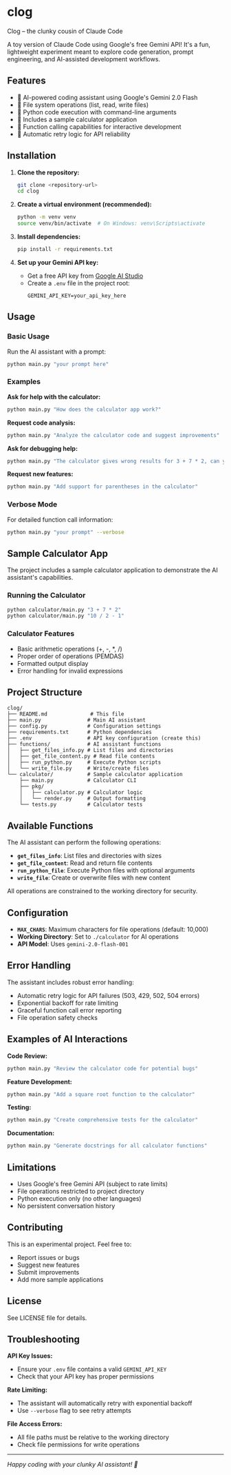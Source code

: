 # clog

Clog – the clunky cousin of Claude Code

A toy version of Claude Code using Google's free Gemini API! It's a fun, lightweight experiment meant to explore code generation, prompt engineering, and AI-assisted development workflows.

## Features

- 🤖 AI-powered coding assistant using Google's Gemini 2.0 Flash
- 📁 File system operations (list, read, write files)
- 🐍 Python code execution with command-line arguments
- 🧮 Includes a sample calculator application
- 🔧 Function calling capabilities for interactive development
- 🔄 Automatic retry logic for API reliability

## Installation

1. **Clone the repository:**
   ```bash
   git clone <repository-url>
   cd clog
   ```

2. **Create a virtual environment (recommended):**
   ```bash
   python -m venv venv
   source venv/bin/activate  # On Windows: venv\Scripts\activate
   ```

3. **Install dependencies:**
   ```bash
   pip install -r requirements.txt
   ```

4. **Set up your Gemini API key:**
   - Get a free API key from [Google AI Studio](https://aistudio.google.com/app/apikey)
   - Create a `.env` file in the project root:
     ```
     GEMINI_API_KEY=your_api_key_here
     ```

## Usage

### Basic Usage

Run the AI assistant with a prompt:

```bash
python main.py "your prompt here"
```

### Examples

**Ask for help with the calculator:**
```bash
python main.py "How does the calculator app work?"
```

**Request code analysis:**
```bash
python main.py "Analyze the calculator code and suggest improvements"
```

**Ask for debugging help:**
```bash
python main.py "The calculator gives wrong results for 3 + 7 * 2, can you fix it?"
```

**Request new features:**
```bash
python main.py "Add support for parentheses in the calculator"
```

### Verbose Mode

For detailed function call information:
```bash
python main.py "your prompt" --verbose
```

## Sample Calculator App

The project includes a sample calculator application to demonstrate the AI assistant's capabilities.

### Running the Calculator

```bash
python calculator/main.py "3 + 7 * 2"
python calculator/main.py "10 / 2 - 1"
```

### Calculator Features

- Basic arithmetic operations (+, -, *, /)
- Proper order of operations (PEMDAS)
- Formatted output display
- Error handling for invalid expressions

## Project Structure

```
clog/
├── README.md              # This file
├── main.py               # Main AI assistant
├── config.py             # Configuration settings
├── requirements.txt      # Python dependencies
├── .env                  # API key configuration (create this)
├── functions/            # AI assistant functions
│   ├── get_files_info.py # List files and directories
│   ├── get_file_content.py # Read file contents
│   ├── run_python.py     # Execute Python scripts
│   └── write_file.py     # Write/create files
└── calculator/           # Sample calculator application
    ├── main.py           # Calculator CLI
    ├── pkg/
    │   ├── calculator.py # Calculator logic
    │   └── render.py     # Output formatting
    └── tests.py          # Calculator tests
```

## Available Functions

The AI assistant can perform the following operations:

- **`get_files_info`**: List files and directories with sizes
- **`get_file_content`**: Read and return file contents
- **`run_python_file`**: Execute Python files with optional arguments
- **`write_file`**: Create or overwrite files with new content

All operations are constrained to the working directory for security.

## Configuration

- **`MAX_CHARS`**: Maximum characters for file operations (default: 10,000)
- **Working Directory**: Set to `./calculator` for AI operations
- **API Model**: Uses `gemini-2.0-flash-001`

## Error Handling

The assistant includes robust error handling:
- Automatic retry logic for API failures (503, 429, 502, 504 errors)
- Exponential backoff for rate limiting
- Graceful function call error reporting
- File operation safety checks

## Examples of AI Interactions

**Code Review:**
```bash
python main.py "Review the calculator code for potential bugs"
```

**Feature Development:**
```bash
python main.py "Add a square root function to the calculator"
```

**Testing:**
```bash
python main.py "Create comprehensive tests for the calculator"
```

**Documentation:**
```bash
python main.py "Generate docstrings for all calculator functions"
```

## Limitations

- Uses Google's free Gemini API (subject to rate limits)
- File operations restricted to project directory
- Python execution only (no other languages)
- No persistent conversation history

## Contributing

This is an experimental project. Feel free to:
- Report issues or bugs
- Suggest new features
- Submit improvements
- Add more sample applications

## License

See LICENSE file for details.

## Troubleshooting

**API Key Issues:**
- Ensure your `.env` file contains a valid `GEMINI_API_KEY`
- Check that your API key has proper permissions

**Rate Limiting:**
- The assistant will automatically retry with exponential backoff
- Use `--verbose` flag to see retry attempts

**File Access Errors:**
- All file paths must be relative to the working directory
- Check file permissions for write operations

---

*Happy coding with your clunky AI assistant! 🤖*